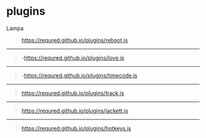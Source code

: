 # plugins
Lampa
> https://requred.github.io/plugins/reboot.js
---
> -https://requred.github.io/plugins/love.js
---
> -https://requred.github.io/plugins/timecode.js
---
> https://requred.github.io/plugins/track.js
---
> https://requred.github.io/plugins/jackett.js
---
> https://requred.github.io/plugins/hotkeys.js

